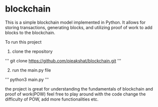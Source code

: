 # blockchain

This is a simple blockchain model implemented in Python. It allows for storing transactions, generating blocks, and utilizing proof of work to add blocks to the blockchain.

To run this project

1. clone the repository 

''' git clone https://github.com/pieakshat/blockchain.git '''

2. run the main.py file 

''' python3 main.py ''' 

the project is great for understanding the fundamentals of blockchain and proof of work(POW)
feel free to play around with the code change the difficulty of POW, add more functionalities etc. 

